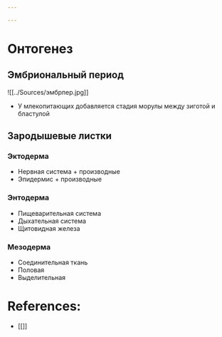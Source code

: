 ```yaml
---

---
```

# Онтогенез
## Эмбриональный период
![[../Sources/эмбрпер.jpg]]
- У млекопитающих добавляется стадия морулы между зиготой и бластулой
## Зародышевые листки
### Эктодерма
- Нервная система + производные
- Эпидермис + производные
### Энтодерма
- Пищеварительная система
- Дыхательная система
- Щитовидная железа

### Мезодерма
- Соединительная ткань
- Половая
- Выделительная
# References:
- [[]]